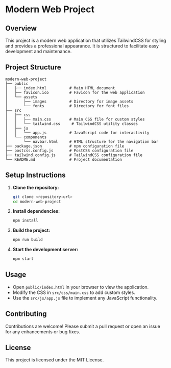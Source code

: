 # Modern Web Project

## Overview
This project is a modern web application that utilizes TailwindCSS for styling and provides a professional appearance. It is structured to facilitate easy development and maintenance.

## Project Structure
```
modern-web-project
├── public
│   ├── index.html          # Main HTML document
│   ├── favicon.ico         # Favicon for the web application
│   └── assets
│       ├── images          # Directory for image assets
│       └── fonts           # Directory for font files
├── src
│   ├── css
│   │   ├── main.css        # Main CSS file for custom styles
│   │   └── tailwind.css     # TailwindCSS utility classes
│   ├── js
│   │   └── app.js          # JavaScript code for interactivity
│   └── components
│       └── navbar.html     # HTML structure for the navigation bar
├── package.json            # npm configuration file
├── postcss.config.js       # PostCSS configuration file
├── tailwind.config.js      # TailwindCSS configuration file
└── README.md               # Project documentation
```

## Setup Instructions
1. **Clone the repository:**
   ```bash
   git clone <repository-url>
   cd modern-web-project
   ```

2. **Install dependencies:**
   ```bash
   npm install
   ```

3. **Build the project:**
   ```bash
   npm run build
   ```

4. **Start the development server:**
   ```bash
   npm start
   ```

## Usage
- Open `public/index.html` in your browser to view the application.
- Modify the CSS in `src/css/main.css` to add custom styles.
- Use the `src/js/app.js` file to implement any JavaScript functionality.

## Contributing
Contributions are welcome! Please submit a pull request or open an issue for any enhancements or bug fixes.

## License
This project is licensed under the MIT License.